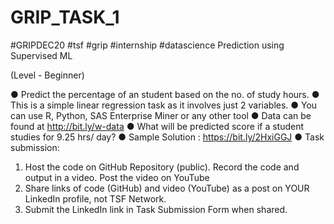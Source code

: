 # GRIP_TASK_1
#GRIPDEC20 #tsf #grip #internship #datascience
Prediction using Supervised ML

(Level - Beginner)

● Predict the percentage of an student based on the no. of study hours.
● This is a simple linear regression task as it involves just 2 variables.
● You can use R, Python, SAS Enterprise Miner or any other tool
● Data can be found at http://bit.ly/w-data
● What will be predicted score if a student studies for 9.25 hrs/ day?
● Sample Solution : https://bit.ly/2HxiGGJ
● Task submission:
1. Host the code on GitHub Repository (public). Record the code and output in
a video. Post the video on YouTube
2. Share links of code (GitHub) and video (YouTube) as a post on YOUR
LinkedIn profile, not TSF Network.
3. Submit the LinkedIn link in Task Submission Form when shared.
